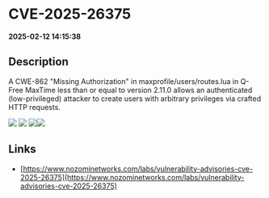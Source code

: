 # CVE-2025-26375

**2025-02-12 14:15:38**

## Description
A CWE-862 "Missing Authorization" in maxprofile/users/routes.lua in Q-Free MaxTime less than or equal to version 2.11.0 allows an authenticated (low-privileged) attacker to create users with arbitrary privileges via crafted HTTP requests.

![](https://img.shields.io/static/v1?label=Score&message=8.8&color=red)
![](https://img.shields.io/static/v1?label=Severity&message=HIGH&color=red)
![](https://img.shields.io/static/v1?label=CWE&message=Auth&color=green)![](https://img.shields.io/static/v1?label=CWE&message=Auth&color=green)

## Links
- [https://www.nozominetworks.com/labs/vulnerability-advisories-cve-2025-26375](https://www.nozominetworks.com/labs/vulnerability-advisories-cve-2025-26375)
